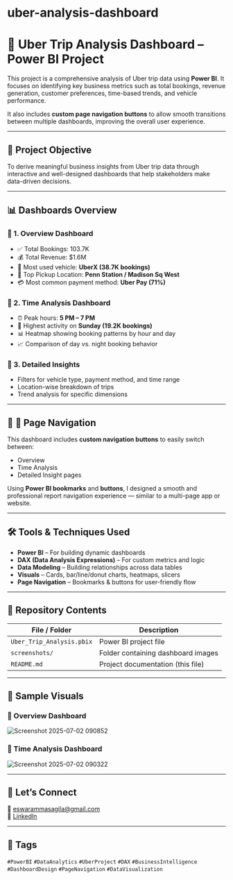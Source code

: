 # uber-analysis-dashboard
# 🚖 Uber Trip Analysis Dashboard – Power BI Project

This project is a comprehensive analysis of Uber trip data using **Power BI**. It focuses on identifying key business metrics such as total bookings, revenue generation, customer preferences, time-based trends, and vehicle performance. 

It also includes **custom page navigation buttons** to allow smooth transitions between multiple dashboards, improving the overall user experience.

---

## 📌 Project Objective

To derive meaningful business insights from Uber trip data through interactive and well-designed dashboards that help stakeholders make data-driven decisions.

---

## 📊 Dashboards Overview

### 🔹 1. Overview Dashboard
- ✅ Total Bookings: 103.7K  
- 💰 Total Revenue: $1.6M  
- 🚗 Most used vehicle: **UberX (38.7K bookings)**  
- 📍 Top Pickup Location: **Penn Station / Madison Sq West**  
- 💳 Most common payment method: **Uber Pay (71%)**

### 🔹 2. Time Analysis Dashboard
- ⏰ Peak hours: **5 PM – 7 PM**
- 📅 Highest activity on **Sunday (19.2K bookings)**
- 📊 Heatmap showing booking patterns by hour and day
- 📈 Comparison of day vs. night booking behavior

### 🔹 3. Detailed Insights
- Filters for vehicle type, payment method, and time range
- Location-wise breakdown of trips
- Trend analysis for specific dimensions

---

## 🔄 🧭 Page Navigation

This dashboard includes **custom navigation buttons** to easily switch between:
- Overview
- Time Analysis
- Detailed Insight pages

Using **Power BI bookmarks** and **buttons**, I designed a smooth and professional report navigation experience — similar to a multi-page app or website.

---

## 🛠 Tools & Techniques Used

- **Power BI** – For building dynamic dashboards  
- **DAX (Data Analysis Expressions)** – For custom metrics and logic  
- **Data Modeling** – Building relationships across data tables  
- **Visuals** – Cards, bar/line/donut charts, heatmaps, slicers  
- **Page Navigation** – Bookmarks & buttons for user-friendly flow

---

## 📂 Repository Contents

| File / Folder              | Description                            |
|----------------------------|----------------------------------------|
| `Uber_Trip_Analysis.pbix`  | Power BI project file                  |
| `screenshots/`             | Folder containing dashboard images     |
| `README.md`                | Project documentation (this file)     |

---

## 📸 Sample Visuals

### 🔹 Overview Dashboard  

![Screenshot 2025-07-02 090852](https://github.com/user-attachments/assets/088feae4-2073-4ba0-aec9-95b2d79e984a)

### 🔹 Time Analysis Dashboard  

![Screenshot 2025-07-02 090322](https://github.com/user-attachments/assets/9597aa72-0eef-41f9-ab01-e1de29990082)

---

## 🙌 Let’s Connect

📧 [eswarammasagila@gmail.com](mailto:eswarammasagila@gmail.com)  
🔗 [LinkedIn](https://www.linkedin.com/in/eswaramma-sagila-820b85242/)

---

## 📌 Tags

`#PowerBI` `#DataAnalytics` `#UberProject` `#DAX` `#BusinessIntelligence` `#DashboardDesign` `#PageNavigation` `#DataVisualization`
